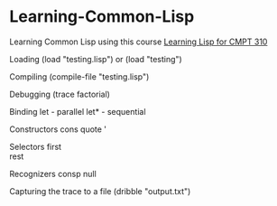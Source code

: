 Learning-Common-Lisp
====================

Learning Common Lisp using this course [Learning Lisp for CMPT 310](http://www2.cs.sfu.ca/CourseCentral/310/pwfong/Lisp/)

Loading 
   (load "testing.lisp")
or
   (load "testing")

Compiling
   (compile-file "testing.lisp")

Debugging
   (trace factorial)

Binding
   let  - parallel
   let\* - sequential	

Constructors
   cons
   quote
   '

Selectors
   first   
   rest
   
Recognizers
   consp
   null

Capturing the trace to a file 
   (dribble "output.txt")
